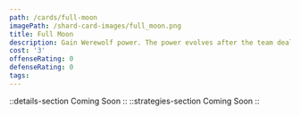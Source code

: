 ```yaml
---
path: /cards/full-moon
imagePath: /shard-card-images/full_moon.png
title: Full Moon
description: Gain Werewolf power. The power evolves after the team deals enough damage.
cost: '3'
offenseRating: 0
defenseRating: 0
tags:
---
```

::details-section
Coming Soon
::
::strategies-section
Coming Soon
::